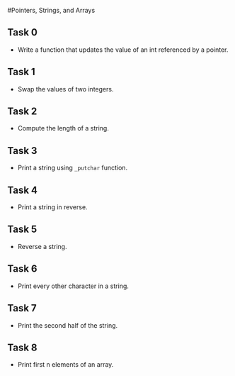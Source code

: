#Pointers, Strings, and Arrays

## Task 0
- Write a function that updates the value of an int referenced by a pointer.

## Task 1
- Swap the values of two integers.

## Task 2
- Compute the length of a string.

## Task 3
- Print a string using `_putchar` function.

## Task 4
- Print a string in reverse.

## Task 5
- Reverse a string.

## Task 6
- Print every other character in a string.

## Task 7
- Print the second half of the string.

## Task 8
- Print first n elements of an array.
